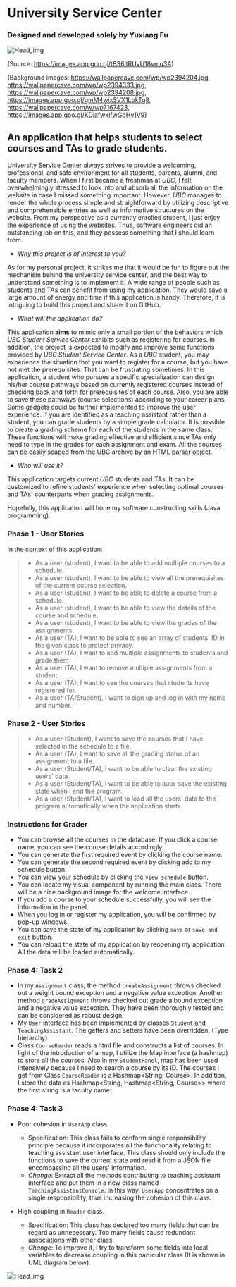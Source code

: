 # University Service Center 
### Designed and developed solely by Yuxiang Fu

![Head_img](./data/studentservices2019-20.png)

(Source: https://images.app.goo.gl/tB36itRUvU18vmu3A)

(Background images: https://wallpapercave.com/wp/wp2394204.jpg, https://wallpapercave.com/wp/wp2394333.jpg, https://wallpapercave.com/wp/wp2394208.jpg, https://images.app.goo.gl/gmM4wixSVX1LbkTg8, https://wallpapercave.com/w/wp7167423, https://images.app.goo.gl/KDjafwxifwGpHy1V9)

## An application that helps students to select courses and TAs to grade students.

University Service Center always strives to provide a welcoming, professional, and safe environment for 
all students, parents, alumni, and faculty members. When I first became a freshman at *UBC*, I felt overwhelmingly 
stressed to look into and absorb all the information on the website in case I missed something important. However, *UBC* 
manages to render the whole process simple and straightforward by utilizing descriptive and comprehensible entries
as well as informative structures on the website. From my perspective as a currently enrolled student, I just enjoy the 
experience of using the websites. Thus, software engineers did an outstanding job on this, and they possess something that I should learn from.  

- *Why this project is of interest to you?*

As for my personal project, it strikes me that it would be fun to figure out the mechanism behind the university 
service center, and the best way to understand something is to implement it. A wide range of people such as students and 
TAs can benefit from using my application. They would save a large amount of energy and time if this application is 
handy. Therefore, it is intriguing to build this project and share it on GitHub.
- *What will the application do?*

This application **aims** to mimic only a small portion of the behaviors which *UBC Student Service Center* exhibits 
such as registering for courses. In addition, the 
project is expected to modify and improve some functions provided by *UBC Student Service Center*. As a *UBC*
student, you may experience the situation that you want to register for a course, but you have not met the prerequisites. 
That can be frustrating sometimes. In this application, a 
student who pursues a specific specialization can design his/her course pathways based on currently registered courses 
instead of checking back and forth for prerequisites of each course.
Also, you are able to save these pathways (course selections) according to your career plans. Some gadgets could 
be further implemented to improve the user experience. If you are identified as a teaching assistant rather than a 
student, 
you can grade students by a simple grade calculator. It is possible to create a grading scheme for each of the
students in the same class. These functions will make grading effective and efficient since TAs only need to type in the
grades for each assignment and exam. All the courses can be easily scaped from the UBC archive by an HTML parser object.
- *Who will use it?*

This application targets current *UBC* students and TAs. It can be customized to refine students' experience when 
selecting optimal courses and TAs' counterparts when grading assignments.

Hopefully, this application will hone my software constructing skills (Java programming).

### Phase 1 - User Stories

In the context of this application:
> - As a user (student), I want to be able to add multiple courses to a schedule. 
> - As a user (student), I want to be able to view all the prerequisites of the current course selection.
> - As a user (student), I want to be able to delete a course from a schedule. 
> - As a user (student), I want to be able to view the details of the course and schedule.
> - As a user (student), I want to be able to view the grades of the assignments.
> - As a user (TA), I want to be able to see an array of students' ID in the given class to protect privacy.
> - As a user (TA), I want to add multiple assignments to students and grade them.
> - As a user (TA), I want to remove multiple assignments from a student. 
> - As a user (TA), I want to see the courses that students have registered for.
> - As a user (TA/Student), I want to sign up and log in with my name and number. 

### Phase 2 - User Stories

> - As a user (Student), I want to save the courses that I have selected in the schedule to a file.
> - As a user (TA), I want to save all the grading status of an assignment to a file.
> - As a user (Student/TA), I want to be able to clear the existing users' data.
> - As a user (Student/TA), I want to be able to auto-save the existing state when I end the program.
> - As a user (Student/TA), I want to load all the users' data to the program automatically when the application starts.

### Instructions for Grader

- You can browse all the courses in the database. If you click a course name, you can see the course details accordingly.
- You can generate the first required event by clicking the course name.
- You can generate the second required event by clicking add to my schedule button.
- You can view your schedule by clicking the `view schedule` button.
- You can locate my visual component by running the main class. There will be a nice background image for the welcome interface.
- If you add a course to your schedule successfully, you will see the information in the panel.
- When you log in or register my application, you will be confirmed by pop-up windows. 
- You can save the state of my application by clicking `save` or `save and exit` button.
- You can reload the state of my application by reopening my application. All the data will be loaded automatically.


### Phase 4: Task 2

- In my `Assignment` class, the method `createAssignment` throws checked out a weight bound exception and a negative value exception.
Another method `gradeAssignment` throws checked out grade a bound exception and a negative value exception. They have been thoroughly tested and can be considered as robust design. 
- My `User` interface has been implemented by classes `Student` and `TeachingAssistant`. The getters and setters have been overridden. (Type hierarchy)
- Class `CourseReader` reads a html file and constructs a list of courses. In light of the introduction of a map, I utilize the Map interface (a hashmap) to store all the courses.
Also in my `StudentPanel`, map has been used intensively because I need to search a course by its ID. The courses I get from Class `CourseReader` is a Hashmap<String, Course>. In addition,
I store the data as Hashmap<String, Hashmap<String, Course>> where the first string is a faculty name.

### Phase 4: Task 3

- Poor cohesion in `UserApp` class.
  + Specification: This class fails to conform single responsibility principle because it incorporates all the functionality relating to teaching assistant user interface.
  This class should only include the functions to save the current state and read it from a JSON file encompassing all the users' information.
  + *Change*: Extract all the methods contributing to teaching assistant interface and put them in a new class named `TeachingAssistantConsole`. In this way,
  `UserApp` concentrates on a single responsibility, thus increasing the cohesion of this class. 
  
- High coupling in `Reader` class.
  + Specification: This class has declared too many fields that can be regard as unnecessary. Too many fields cause redundant associations with other class.
  + *Change*: To improve it, I try to transform some fields into local variables to decrease coupling in this particular class (It is shown in UML diagram below).

![Head_img](./data/p2.png)
